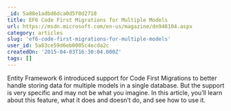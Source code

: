 ```yaml
---
_id: 5a88e1adbd6dca0d5f0d2718
title: EF6 Code First Migrations for Multiple Models
url: https://msdn.microsoft.com/en-us/magazine/dn948104.aspx
category: articles
slug: 'ef6-code-first-migrations-for-multiple-models'
user_id: 5a83ce59d6eb0005c4ecda2c
createdOn: '2015-04-03T16:30:04.000Z'
tags: []
---
```


Entity Framework 6 introduced support for Code First Migrations to better handle storing data for multiple models in a single data­base. But the support is very specific and may not be what you imagine. In this article, you’ll learn about this feature, what it does and doesn’t do, and see how to use it.
